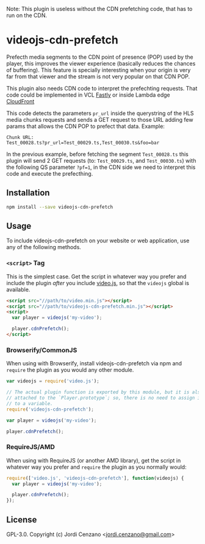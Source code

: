 Note: This plugin is useless without the CDN prefetching code, that has to run on the CDN.

# videojs-cdn-prefetch

Prefecth media segments to the CDN point of presence (POP) used by the player, this improves the viewer experience (basically reduces the chances of buffering). This feature is specially interesting when your origin is very far from that viewer and the stream is not very popular on that CDN POP. 

This plugin also needs CDN code to interpret the prefechting requests. That code could be implemented in VCL [Fastly](http://fastly.com/) or inside Lambda edge [CloudFront](https://aws.amazon.com/cloudfront/)

This code detects the parameters `pr_url` inside the querystring of the HLS media chunks requests and sends a GET request to those URL adding few params that allows the CDN POP to prefect that data. Example:

```
Chunk URL: 
Test_00028.ts?pr_url=Test_00029.ts,Test_00030.ts&foo=bar
```

In the previous example, before fetching the segment `Test_00028.ts` this plugin will send 2 GET requests (to: `Test_00029.ts`, and `Test_00030.ts`) with the following QS parameter `?pf=1`, in the CDN side we need to interpret this code and execute the prefecthing.

## Installation

```sh
npm install --save videojs-cdn-prefetch
```

## Usage

To include videojs-cdn-prefetch on your website or web application, use any of the following methods.

### `<script>` Tag

This is the simplest case. Get the script in whatever way you prefer and include the plugin _after_ you include [video.js][videojs], so that the `videojs` global is available.

```html
<script src="//path/to/video.min.js"></script>
<script src="//path/to/videojs-cdn-prefetch.min.js"></script>
<script>
  var player = videojs('my-video');

  player.cdnPrefetch();
</script>
```

### Browserify/CommonJS

When using with Browserify, install videojs-cdn-prefetch via npm and `require` the plugin as you would any other module.

```js
var videojs = require('video.js');

// The actual plugin function is exported by this module, but it is also
// attached to the `Player.prototype`; so, there is no need to assign it
// to a variable.
require('videojs-cdn-prefetch');

var player = videojs('my-video');

player.cdnPrefetch();
```

### RequireJS/AMD

When using with RequireJS (or another AMD library), get the script in whatever way you prefer and `require` the plugin as you normally would:

```js
require(['video.js', 'videojs-cdn-prefetch'], function(videojs) {
  var player = videojs('my-video');

  player.cdnPrefetch();
});
```

## License

GPL-3.0. Copyright (c) Jordi Cenzano &lt;jordi.cenzano@gmail.com&gt;


[videojs]: http://videojs.com/
